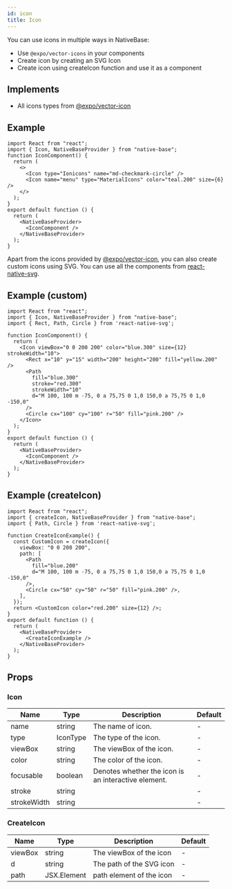 ```yaml
---
id: icon
title: Icon
---
```


You can use icons in multiple ways in NativeBase:

- Use `@expo/vector-icons` in your components
- Create icon by creating an SVG Icon
- Create icon using createIcon function and use it as a component

## Implements

- All icons types from [@expo/vector-icon](https://github.com/expo/vector-icons)

## Example

```SnackPlayer name=Icon%20Example
import React from "react";
import { Icon, NativeBaseProvider } from "native-base";
function IconComponent() {
  return (
    <>
      <Icon type="Ionicons" name="md-checkmark-circle" />
      <Icon name="menu" type="MaterialIcons" color="teal.200" size={6} />
    </>
  );
}
export default function () {
  return (
    <NativeBaseProvider>
      <IconComponent />
    </NativeBaseProvider>
  );
}
```

Apart from the icons provided by [@expo/vector-icon](https://github.com/expo/vector-icons), you can also create custom icons using SVG. You can use all the components from [react-native-svg](https://github.com/react-native-svg/react-native-svg).

## Example (custom)

```SnackPlayer name=Icon%20Example (custom)
import React from "react";
import { Icon, NativeBaseProvider } from "native-base";
import { Rect, Path, Circle } from 'react-native-svg';

function IconComponent() {
  return (
    <Icon viewBox="0 0 200 200" color="blue.300" size={12} strokeWidth="10">
      <Rect x="10" y="15" width="200" height="200" fill="yellow.200" />
      <Path
        fill="blue.300"
        stroke="red.300"
        strokeWidth="10"
        d="M 100, 100 m -75, 0 a 75,75 0 1,0 150,0 a 75,75 0 1,0 -150,0"
      />
      <Circle cx="100" cy="100" r="50" fill="pink.200" />
    </Icon>
  );
}
export default function () {
  return (
    <NativeBaseProvider>
      <IconComponent />
    </NativeBaseProvider>
  );
}
```

## Example (createIcon)

```SnackPlayer name=Icon%20Example (createIcon)
import React from "react";
import { createIcon, NativeBaseProvider } from "native-base";
import { Path, Circle } from 'react-native-svg';

function CreateIconExample() {
  const CustomIcon = createIcon({
    viewBox: "0 0 200 200",
    path: [
      <Path
        fill="blue.200"
        d="M 100, 100 m -75, 0 a 75,75 0 1,0 150,0 a 75,75 0 1,0 -150,0"
      />,
      <Circle cx="50" cy="50" r="50" fill="pink.200" />,
    ],
  });
  return <CustomIcon color="red.200" size={12} />;
}
export default function () {
  return (
    <NativeBaseProvider>
      <CreateIconExample />
    </NativeBaseProvider>
  );
}
```

## Props

### Icon

| Name        | Type     | Description                                         | Default |
| ----------- | -------- | --------------------------------------------------- | ------- |
| name        | string   | The name of icon.                                   | -       |
| type        | IconType | The type of the icon.                               | -       |
| viewBox     | string   | The viewBox of the icon.                            | -       |
| color       | string   | The color of the icon.                              | -       |
| focusable   | boolean  | Denotes whether the icon is an interactive element. | -       |
| stroke      | string   |                                                     | -       |
| strokeWidth | string   |                                                     | -       |

### CreateIcon

| Name    | Type        | Description              | Default |
| ------- | ----------- | ------------------------ | ------- |
| viewBox | string      | The viewBox of the icon  | -       |
| d       | string      | The path of the SVG icon | -       |
| path    | JSX.Element | path element of the icon | -       |
